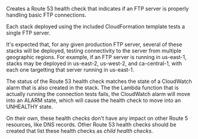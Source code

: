 Creates a Route 53 health check that indicates if an FTP server is properly handling basic FTP connections.

Each stack deployed using the included CloudFormation template tests a single FTP server.

It's expected that, for any given production FTP server, several of these stacks will be deployed, testing connectivity to the server from multiple geographic regions. For example, if an FTP server is running in us-east-1, stacks may be deployed in us-east-2, us-west-2, and ca-central-1, with each one targetting that server running in us-east-1.

The status of the Route 53 health check matches the state of a CloudWatch alarm that is also created in the stack. The the Lambda function that is actually running the connection tests fails, the CloudWatch alarm will move into an ALARM state, which will cause the health check to move into an UNHEALTHY state.

On their own, these health checks don't have any impact on other Route 5 resources, like DNS records. Other Route 53 health checks should be created that list these health checks as _child health checks_.
